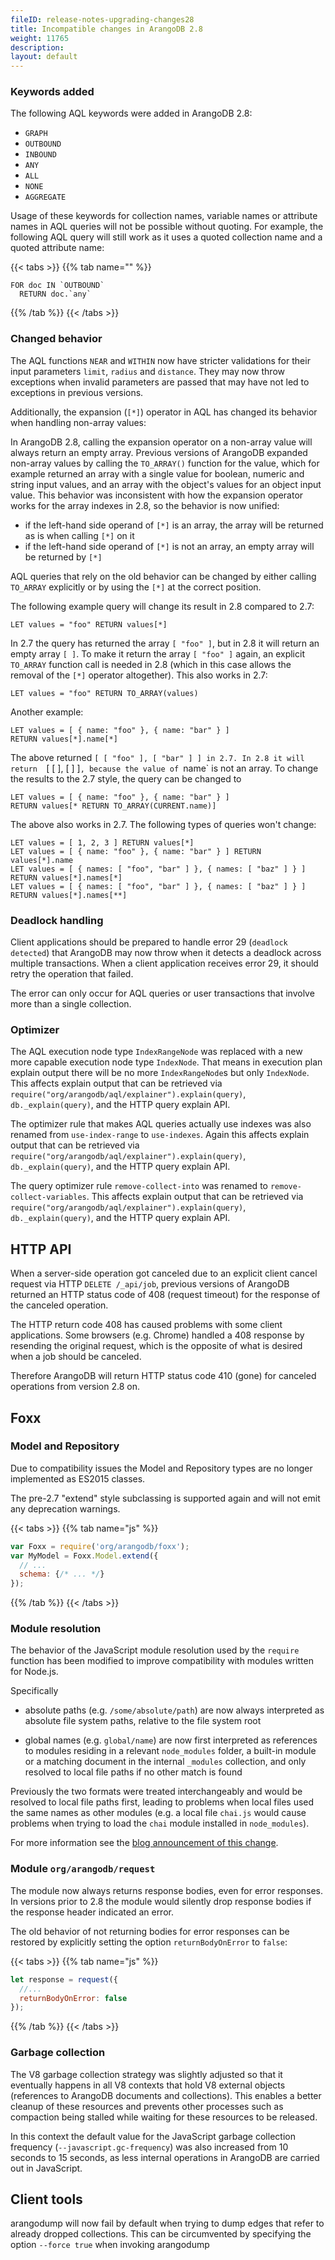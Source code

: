 ```yaml
---
fileID: release-notes-upgrading-changes28
title: Incompatible changes in ArangoDB 2.8
weight: 11765
description: 
layout: default
---
```

### Keywords added

The following AQL keywords were added in ArangoDB 2.8:

* `GRAPH`
* `OUTBOUND`
* `INBOUND`
* `ANY`
* `ALL`
* `NONE`
* `AGGREGATE`

Usage of these keywords for collection names, variable names or attribute names
in AQL queries will not be possible without quoting. For example, the following
AQL query will still work as it uses a quoted collection name and a quoted
attribute name:

{{< tabs >}}
{{% tab name="" %}}
```
FOR doc IN `OUTBOUND`
  RETURN doc.`any`
```
{{% /tab %}}
{{< /tabs >}}

### Changed behavior

The AQL functions `NEAR` and `WITHIN` now have stricter validations
for their input parameters `limit`, `radius` and `distance`. They may now throw
exceptions when invalid parameters are passed that may have not led
to exceptions in previous versions.


Additionally, the expansion (`[*]`) operator in AQL has changed its behavior when
handling non-array values:

In ArangoDB 2.8, calling the expansion operator on a non-array value will always
return an empty array. Previous versions of ArangoDB expanded non-array values by
calling the `TO_ARRAY()` function for the value, which for example returned an 
array with a single value for boolean, numeric and string input values, and an array
with the object's values for an object input value. This behavior was inconsistent
with how the expansion operator works for the array indexes in 2.8, so the behavior
is now unified:

- if the left-hand side operand of `[*]` is an array, the array will be returned as 
  is when calling `[*]` on it
- if the left-hand side operand of `[*]` is not an array, an empty array will be
  returned by `[*]`

AQL queries that rely on the old behavior can be changed by either calling `TO_ARRAY`
explicitly or by using the `[*]` at the correct position.

The following example query will change its result in 2.8 compared to 2.7:

    LET values = "foo" RETURN values[*]    

In 2.7 the query has returned the array `[ "foo" ]`, but in 2.8 it will return an
empty array `[ ]`. To make it return the array `[ "foo" ]` again, an explicit
`TO_ARRAY` function call is needed in 2.8 (which in this case allows the removal
of the `[*]` operator altogether). This also works in 2.7:

    LET values = "foo" RETURN TO_ARRAY(values)

Another example:

    LET values = [ { name: "foo" }, { name: "bar" } ]
    RETURN values[*].name[*]

The above returned `[ [ "foo" ], [ "bar" ] ] in 2.7. In 2.8 it will return 
`[ [ ], [ ] ]`, because the value of `name` is not an array. To change the results
to the 2.7 style, the query can be changed to

    LET values = [ { name: "foo" }, { name: "bar" } ]
    RETURN values[* RETURN TO_ARRAY(CURRENT.name)]

The above also works in 2.7. 
The following types of queries won't change:

    LET values = [ 1, 2, 3 ] RETURN values[*] 
    LET values = [ { name: "foo" }, { name: "bar" } ] RETURN values[*].name
    LET values = [ { names: [ "foo", "bar" ] }, { names: [ "baz" ] } ] RETURN values[*].names[*]
    LET values = [ { names: [ "foo", "bar" ] }, { names: [ "baz" ] } ] RETURN values[*].names[**]


### Deadlock handling

Client applications should be prepared to handle error 29 (`deadlock detected`)
that ArangoDB may now throw when it detects a deadlock across multiple transactions.
When a client application receives error 29, it should retry the operation that
failed. 

The error can only occur for AQL queries or user transactions that involve 
more than a single collection.


### Optimizer

The AQL execution node type `IndexRangeNode` was replaced with a new more capable
execution node type `IndexNode`. That means in execution plan explain output there
will be no more `IndexRangeNode`s but only `IndexNode`. This affects explain output
that can be retrieved via `require("org/arangodb/aql/explainer").explain(query)`,
`db._explain(query)`, and the HTTP query explain API.

The optimizer rule that makes AQL queries actually use indexes was also renamed
from `use-index-range` to `use-indexes`. Again this affects explain output
that can be retrieved via `require("org/arangodb/aql/explainer").explain(query)`,
`db._explain(query)`, and the HTTP query explain API.

The query optimizer rule `remove-collect-into` was renamed to `remove-collect-variables`.
This affects explain output that can be retrieved via `require("org/arangodb/aql/explainer").explain(query)`,
`db._explain(query)`, and the HTTP query explain API.


## HTTP API

When a server-side operation got canceled due to an explicit client cancel request 
via HTTP `DELETE /_api/job`, previous versions of ArangoDB returned an HTTP status
code of 408 (request timeout) for the response of the canceled operation.

The HTTP return code 408 has caused problems with some client applications. Some 
browsers (e.g. Chrome) handled a 408 response by resending the original request, 
which is the opposite of what is desired when a job should be canceled.

Therefore ArangoDB will return HTTP status code 410 (gone) for canceled operations
from version 2.8 on.


## Foxx

### Model and Repository

Due to compatibility issues the Model and Repository types are no longer implemented as ES2015 classes.

The pre-2.7 "extend" style subclassing is supported again and will not emit any deprecation warnings.

{{< tabs >}}
{{% tab name="js" %}}
```js
var Foxx = require('org/arangodb/foxx');
var MyModel = Foxx.Model.extend({
  // ...
  schema: {/* ... */}
});
```
{{% /tab %}}
{{< /tabs >}}

### Module resolution

The behavior of the JavaScript module resolution used by the `require` function has
been modified to improve compatibility with modules written for Node.js.

Specifically

* absolute paths (e.g. `/some/absolute/path`) are now always interpreted as absolute
  file system paths, relative to the file system root

* global names (e.g. `global/name`) are now first interpreted as references to modules
  residing in a relevant `node_modules` folder, a built-in module or a matching
  document in the internal `_modules` collection, and only resolved to local file paths
  if no other match is found

Previously the two formats were treated interchangeably and would be resolved to local
file paths first, leading to problems when local files used the same names as other
modules (e.g. a local file `chai.js` would cause problems when trying to load the
`chai` module installed in `node_modules`).

For more information see the [blog announcement of this change](https://www.arangodb.com/2015/11/foxx-module-resolution-will-change-in-2-8/).

### Module `org/arangodb/request`

The module now always returns response bodies, even for error responses. In versions
prior to 2.8 the module would silently drop response bodies if the response header
indicated an error.

The old behavior of not returning bodies for error responses can be restored by
explicitly setting the option `returnBodyOnError` to `false`:

{{< tabs >}}
{{% tab name="js" %}}
```js
let response = request({
  //...
  returnBodyOnError: false
});
```
{{% /tab %}}
{{< /tabs >}}

### Garbage collection

The V8 garbage collection strategy was slightly adjusted so that it eventually
happens in all V8 contexts that hold V8 external objects (references to ArangoDB
documents and collections). This enables a better cleanup of these resources and
prevents other processes such as compaction being stalled while waiting for these
resources to be released.

In this context the default value for the JavaScript garbage collection frequency
(`--javascript.gc-frequency`) was also increased from 10 seconds to 15 seconds, 
as less internal operations in ArangoDB are carried out in JavaScript.

## Client tools

arangodump will now fail by default when trying to dump edges that
refer to already dropped collections. This can be circumvented by 
specifying the option `--force true` when invoking arangodump
